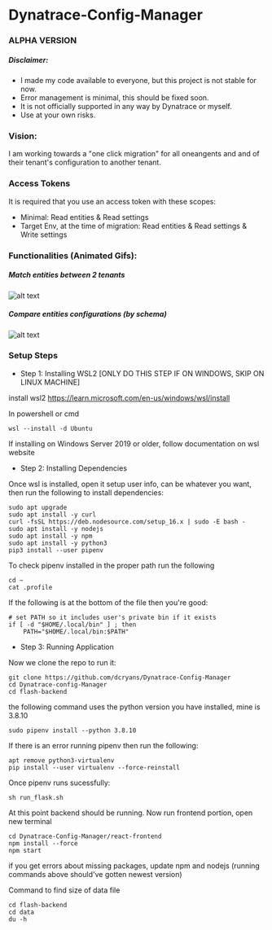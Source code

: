 # Dynatrace-Config-Manager

### ALPHA VERSION

##### Disclaimer:

* I made my code available to everyone, but this project is not stable for now.
* Error management is minimal, this should be fixed soon.
* It is not officially supported in any way by Dynatrace or myself.
* Use at your own risks.

### Vision:
I am working towards a "one click migration" for all oneangents and and of their tenant's configuration to another tenant.

### Access Tokens
It is required that you use an access token with these scopes:
* Minimal: Read entities & Read settings
* Target Env, at the time of migration: Read entities & Read settings & Write settings

### Functionalities (Animated Gifs):

##### Match entities between 2 tenants
![alt text](https://github.com/dcryans/Dynatrace-Config-Manager/blob/master/documentation/gifs/entityFilter_2.gif "Match entities between 2 tenants")

##### Compare entities configurations (by schema)
![alt text](https://github.com/dcryans/Dynatrace-Config-Manager/blob/master/documentation/gifs/Pre-Migrate_v1.gif "Compare entities configurations")


### Setup Steps <a name = "setup-steps"></a>


* Step 1: Installing WSL2 [ONLY DO THIS STEP IF ON WINDOWS, SKIP ON LINUX MACHINE]

install wsl2 https://learn.microsoft.com/en-us/windows/wsl/install

In powershell or cmd
```
wsl --install -d Ubuntu
```

If installing on Windows Server 2019 or older, follow documentation on wsl website


* Step 2: Installing Dependencies

Once wsl is installed, open it setup user info, can be whatever you want, then run the following to install dependencies:
```
sudo apt upgrade
sudo apt install -y curl
curl -fsSL https://deb.nodesource.com/setup_16.x | sudo -E bash -
sudo apt install -y nodejs
sudo apt install -y npm
sudo apt install -y python3
pip3 install --user pipenv
```


To check pipenv installed in the proper path run the following
```
cd ~
cat .profile
```

If the following is at the bottom of the file then you're good:
```
# set PATH so it includes user's private bin if it exists
if [ -d "$HOME/.local/bin" ] ; then
    PATH="$HOME/.local/bin:$PATH"
```


* Step 3: Running Application

Now we clone the repo to run it:
```
git clone https://github.com/dcryans/Dynatrace-Config-Manager
cd Dynatrace-config-Manager
cd flash-backend
```

the following command uses the python version you have installed, mine is 3.8.10
```
sudo pipenv install --python 3.8.10 
```

If there is an error running pipenv then run the following:
```
apt remove python3-virtualenv
pip install --user virtualenv --force-reinstall
```

Once pipenv runs sucessfully:
```
sh run_flask.sh
```


At this point backend should be running. Now run frontend portion, open new terminal
```
cd Dynatrace-Config-Manager/react-frontend
npm install --force
npm start
```

if you get errors about missing packages, update npm and nodejs (running commands above should've gotten newest version)


Command to find size of data file
```
cd flash-backend
cd data
du -h
```


